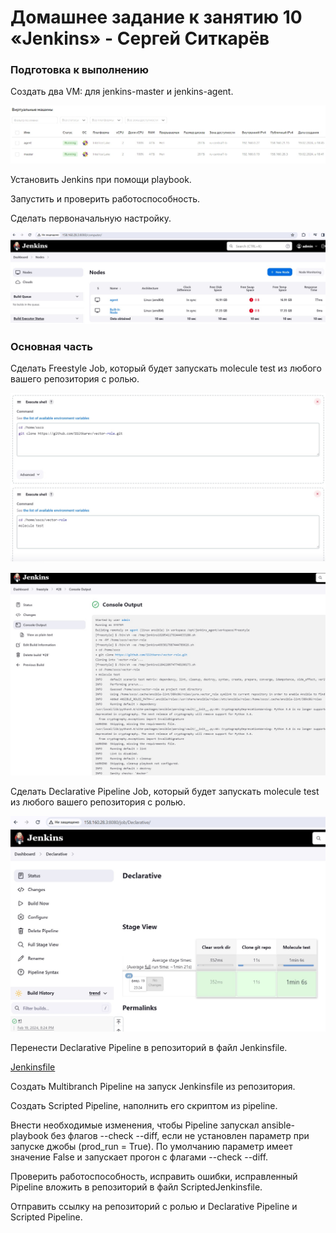 # Домашнее задание к занятию 10 «Jenkins» - Сергей Ситкарёв

### Подготовка к выполнению

Создать два VM: для jenkins-master и jenkins-agent.

![Задание0](https://github.com/SSitkarev/ci-04-jenkins/blob/main/img/01.jpg)

Установить Jenkins при помощи playbook.

Запустить и проверить работоспособность.

Сделать первоначальную настройку.

![Задание0](https://github.com/SSitkarev/ci-04-jenkins/blob/main/img/02.jpg)

### Основная часть

Сделать Freestyle Job, который будет запускать molecule test из любого вашего репозитория с ролью.

![Задание1](https://github.com/SSitkarev/ci-04-jenkins/blob/main/img/11.jpg)

![Задание1](https://github.com/SSitkarev/ci-04-jenkins/blob/main/img/12.jpg)

Сделать Declarative Pipeline Job, который будет запускать molecule test из любого вашего репозитория с ролью.

![Задание1](https://github.com/SSitkarev/ci-04-jenkins/blob/main/img/13.jpg)

Перенести Declarative Pipeline в репозиторий в файл Jenkinsfile.

[Jenkinsfile](https://github.com/SSitkarev/ci-04-jenkins/blob/main/Jenkinsfile)

Создать Multibranch Pipeline на запуск Jenkinsfile из репозитория.

Создать Scripted Pipeline, наполнить его скриптом из pipeline.

Внести необходимые изменения, чтобы Pipeline запускал ansible-playbook без флагов --check --diff, если не установлен параметр при запуске джобы (prod_run = True). По умолчанию параметр имеет значение False и запускает прогон с флагами --check --diff.

Проверить работоспособность, исправить ошибки, исправленный Pipeline вложить в репозиторий в файл ScriptedJenkinsfile.

Отправить ссылку на репозиторий с ролью и Declarative Pipeline и Scripted Pipeline.